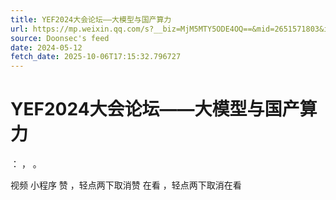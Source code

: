 ```yaml
---
title: YEF2024大会论坛——大模型与国产算力
url: https://mp.weixin.qq.com/s?__biz=MjM5MTY5ODE4OQ==&mid=2651571803&idx=1&sn=67f4c505a59195d0c59850e83f9fc426
source: Doonsec's feed
date: 2024-05-12
fetch_date: 2025-10-06T17:15:32.796727
---
```


# YEF2024大会论坛——大模型与国产算力

：
，
。

视频
小程序
赞
，轻点两下取消赞
在看
，轻点两下取消在看
